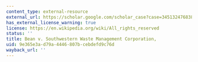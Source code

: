 ```yaml
---
content_type: external-resource
external_url: https://scholar.google.com/scholar_case?case=345132476838627269&q=Bean+v.+Southwestern+Waste+Management+Corporation,+482+F.+Supp.+673&hl=en&as_sdt=40000006
has_external_license_warning: true
license: https://en.wikipedia.org/wiki/All_rights_reserved
status: ''
title: Bean v. Southwestern Waste Management Corporation,
uid: 9e365e3a-d79a-4446-807b-cebdefd9c76d
wayback_url: ''
---
```

